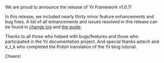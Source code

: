 We are proud to announce the release of Yii Framework v1.0.7!

In this release, we included nearly thirty minor feature enhancements and bug fixes. A list of all enhancements and issues resolved in this release can be found in [change log](http://www.yiiframework.com/files/CHANGELOG-1.0.7.txt) and [the guide](http://www.yiiframework.com/doc/guide/changes).

Thanks to all those who helped with bugs/features and those who participated in the Yii documentation project. And special thanks aztech and e_t_k who completed the Polish translation of the Yii blog tutorial.

Cheers!